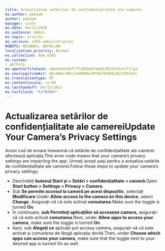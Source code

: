 ```yaml
---
title: Actualizarea setărilor de confidențialitate ale camerei
ms.author: pebaum
author: pebaum
manager: scotv
ms.date: 04/21/2020
ms.audience: Admin
ms.topic: article
ms.service: o365-administration
ROBOTS: NOINDEX, NOFOLLOW
localization_priority: Normal
ms.collection: Adm_O365
ms.custom:
- gethelp
ms.openlocfilehash: e9ee56355bf77f18b0e078e8536525f8c51f17aa
ms.sourcegitcommit: 8bc60ec34bc1e40685e3976576e04a2623f63a7c
ms.translationtype: MT
ms.contentlocale: ro-RO
ms.lasthandoff: 04/15/2021
ms.locfileid: "51782667"
---
```

# <a name="update-your-cameras-privacy-settings"></a><span data-ttu-id="40675-102">Actualizarea setărilor de confidențialitate ale camerei</span><span class="sxs-lookup"><span data-stu-id="40675-102">Update Your Camera’s Privacy Settings</span></span>

<span data-ttu-id="40675-103">Acest cod de eroare înseamnă că setările de confidențialitate ale camerei afectează aplicația.</span><span class="sxs-lookup"><span data-stu-id="40675-103">This error code means that your camera’s privacy settings are impacting the app.</span></span> <span data-ttu-id="40675-104">Urmați acești pași pentru a actualiza setările de confidențialitate ale camerei:</span><span class="sxs-lookup"><span data-stu-id="40675-104">Follow these steps to update your camera’s privacy settings:</span></span>

- <span data-ttu-id="40675-105">Deschideți **butonul Start și > Setări > confidențialitate > cameră**.</span><span class="sxs-lookup"><span data-stu-id="40675-105">Open **Start button > Settings > Privacy > Camera**.</span></span>
- <span data-ttu-id="40675-106">Sub **Se permite accesul la cameră pe acest dispozitiv**, selectați **Modificare**.</span><span class="sxs-lookup"><span data-stu-id="40675-106">Under **Allow access to the camera on this device**, select **Change**.</span></span> <span data-ttu-id="40675-107">Asigurați-vă că este activat **comutarea.**</span><span class="sxs-lookup"><span data-stu-id="40675-107">Make sure the toggle is turned **On**.</span></span>
- <span data-ttu-id="40675-108">În continuare, **sub Permiteți aplicațiilor să acceseze camera,** asigurați-vă că este activat **comutarea**.</span><span class="sxs-lookup"><span data-stu-id="40675-108">Next, under **Allow apps to access your camera**, make sure the toggle is turned **On**.</span></span>
- <span data-ttu-id="40675-109">Apoi, sub **Alegeți ce** aplicații pot accesa camera, asigurați-vă că este activat și comutarea de lângă aplicația dorită.</span><span class="sxs-lookup"><span data-stu-id="40675-109">Then, under **Choose which apps can access your camera**, make sure that the toggle next to your desired app is turned On as well.</span></span>
